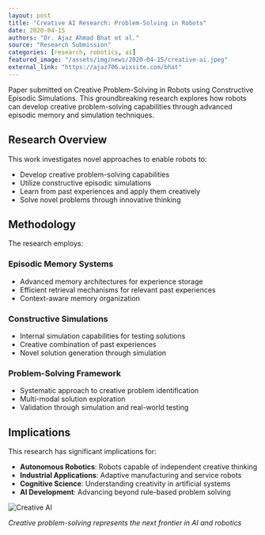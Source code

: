 ```yaml
---
layout: post
title: "Creative AI Research: Problem-Solving in Robots"
date: 2020-04-15
authors: "Dr. Ajaz Ahmad Bhat et al."
source: "Research Submission"
categories: [research, robotics, ai]
featured_image: "/assets/img/news/2020-04-15/creative-ai.jpeg"
external_link: "https://ajaz706.wixsite.com/bhat"
---
```


Paper submitted on Creative Problem-Solving in Robots using Constructive Episodic Simulations. This groundbreaking research explores how robots can develop creative problem-solving capabilities through advanced episodic memory and simulation techniques.

## Research Overview

This work investigates novel approaches to enable robots to:

- Develop creative problem-solving capabilities
- Utilize constructive episodic simulations
- Learn from past experiences and apply them creatively
- Solve novel problems through innovative thinking

## Methodology

The research employs:

### Episodic Memory Systems
- Advanced memory architectures for experience storage
- Efficient retrieval mechanisms for relevant past experiences
- Context-aware memory organization

### Constructive Simulations
- Internal simulation capabilities for testing solutions
- Creative combination of past experiences
- Novel solution generation through simulation

### Problem-Solving Framework
- Systematic approach to creative problem identification
- Multi-modal solution exploration
- Validation through simulation and real-world testing

## Implications

This research has significant implications for:

- **Autonomous Robotics**: Robots capable of independent creative thinking
- **Industrial Applications**: Adaptive manufacturing and service robots
- **Cognitive Science**: Understanding creativity in artificial systems
- **AI Development**: Advancing beyond rule-based problem solving

![Creative AI](/assets/img/news/2020-04-15/creative-ai.jpeg)

*Creative problem-solving represents the next frontier in AI and robotics*